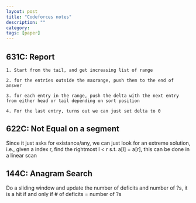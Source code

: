 ```yaml
---
layout: post
title: "Codeforces notes"
description: ""
category: 
tags: [paper]
---
```


631C: Report
----------
```
1. Start from the tail, and get increasing list of range

2. for the entries outside the maxrange, push them to the end of answer

3. for each entry in the range, push the delta with the next entry from either head or tail depending on sort position

4. For the last entry, turns out we can just set delta to 0
```


622C: Not Equal on a segment
---------
Since it just asks for existance/any, we can just look for an extreme solution, i.e., given a index r, find the rightmost l < r s.t. a[l] =
a[r], this can be done in a linear scan



144C: Anagram Search
---------
Do a sliding window and update the number of deficits and number of ?s, it is a hit if and only if  # of deficits = number of ?s
